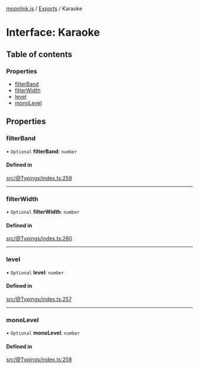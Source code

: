 [moonlink.js](../README.md) / [Exports](../modules.md) / Karaoke

# Interface: Karaoke

## Table of contents

### Properties

- [filterBand](Karaoke.md#filterband)
- [filterWidth](Karaoke.md#filterwidth)
- [level](Karaoke.md#level)
- [monoLevel](Karaoke.md#monolevel)

## Properties

### filterBand

• `Optional` **filterBand**: `number`

#### Defined in

[src/@Typings/index.ts:259](https://github.com/Ecliptia/moonlink.js/blob/695a75b/src/@Typings/index.ts#L259)

___

### filterWidth

• `Optional` **filterWidth**: `number`

#### Defined in

[src/@Typings/index.ts:260](https://github.com/Ecliptia/moonlink.js/blob/695a75b/src/@Typings/index.ts#L260)

___

### level

• `Optional` **level**: `number`

#### Defined in

[src/@Typings/index.ts:257](https://github.com/Ecliptia/moonlink.js/blob/695a75b/src/@Typings/index.ts#L257)

___

### monoLevel

• `Optional` **monoLevel**: `number`

#### Defined in

[src/@Typings/index.ts:258](https://github.com/Ecliptia/moonlink.js/blob/695a75b/src/@Typings/index.ts#L258)
